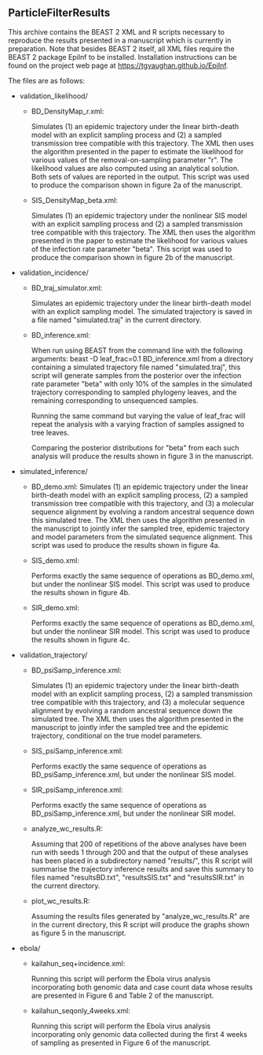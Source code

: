 ParticleFilterResults
---------------------

This archive contains the BEAST 2 XML and R scripts necessary to reproduce the
results presented in a manuscript which is currently in preparation.  Note that
besides BEAST 2 itself, all XML files require the BEAST 2 package EpiInf to be
installed.  Installation instructions can be found on the project web page at
https://tgvaughan.github.io/EpiInf.

The files are as follows:

- validation_likelihood/

    * BD_DensityMap_r.xml:

        Simulates (1) an epidemic trajectory under the linear birth-death model
        with an explicit sampling process and (2) a sampled transmission tree compatible
        with this trajectory.  The XML then uses the algorithm presented in the
        paper to estimate the likelihood for various values of the
        removal-on-sampling parameter "r".  The likelihood values are also computed
        using an analytical solution.  Both sets of values are reported in the output.
        This script was used to produce the comparison shown in figure 2a of the
        manuscript.


    * SIS_DensityMap_beta.xml:

        Simulates (1) an epidemic trajectory under the nonlinear SIS model
        with an explicit sampling process and (2) a sampled transmission tree compatible
        with this trajectory.  The XML then uses the algorithm presented in the
        paper to estimate the likelihood for various values of the
        infection rate parameter "beta".  This script was used to produce the comparison
        shown in figure 2b of the manuscript.

- validation_incidence/

    * BD_traj_simulator.xml:

        Simulates an epidemic trajectory under the linear birth-death model
        with an explicit sampling model.  The simulated trajectory is saved in a
        file named "simulated.traj" in the current directory.

    * BD_inference.xml:

        When run using BEAST from the command line with the following arguments:
             beast -D leaf_frac=0.1 BD_inference.xml
        from a directory containing a simulated trajectory file named "simulated.traj",
        this script will generate samples from the posterior over the infection rate
        parameter "beta" with only 10% of the samples in the simulated trajectory
        corresponding to sampled phylogeny leaves, and the remaining corresponding
        to unsequenced samples.

        Running the same command but varying the value of leaf_frac will repeat the
        analysis with a varying fraction of samples assigned to tree leaves.

        Comparing the posterior distributions for "beta" from each such analysis
        will produce the results shown in figure 3 in the manuscript.

- simulated_inference/

    * BD_demo.xml:
        Simulates (1) an epidemic trajectory under the linear birth-death model
        with an explicit sampling process, (2) a sampled transmission tree compatible
        with this trajectory, and (3) a molecular sequence alignment by evolving a
        random ancestral sequence down this simulated tree.  The XML then uses
        the algorithm presented in the manuscript to jointly infer the sampled tree,
        epidemic trajectory and model parameters from the simulated sequence alignment.
        This script was used to produce the results shown in figure 4a.
        
    * SIS_demo.xml:

        Performs exactly the same sequence of operations as BD_demo.xml, but under
        the nonlinear SIS model.  This script was used to produce the results shown
        in figure 4b.
        
    * SIR_demo.xml:

        Performs exactly the same sequence of operations as BD_demo.xml, but under
        the nonlinear SIR model. This script was used to produce the results shown
        in figure 4c.

- validation_trajectory/

    * BD_psiSamp_inference.xml:

        Simulates (1) an epidemic trajectory under the linear birth-death model
        with an explicit sampling process, (2) a sampled transmission tree compatible
        with this trajectory, and (3) a molecular sequence alignment by evolving a
        random ancestral sequence down the simulated tree.  The XML then uses the
        algorithm presented in the manuscript to jointly infer the sampled tree
        and the epidemic trajectory, conditional on the true model parameters.

    * SIS_psiSamp_inference.xml:

        Performs exactly the same sequence of operations as BD_psiSamp_inference.xml,
        but under the nonlinear SIS model.

    * SIR_psiSamp_inference.xml:

        Performs exactly the same sequence of operations as BD_psiSamp_inference.xml,
        but under the nonlinear SIR model.

    * analyze_wc_results.R:

        Assuming that 200 of repetitions of the above analyses have been run with
        seeds 1 through 200 and that the output of these analyses has been placed
        in a subdirectory named "results/", this R script will summarise the trajectory
        inference results and save this summary to files named "resultsBD.txt",
        "resultsSIS.txt" and "resultsSIR.txt" in the current directory.

    * plot_wc_results.R:

        Assuming the results files generated by "analyze_wc_results.R" are in the
        current directory, this R script will produce the graphs shown as figure 5
        in the manuscript.

- ebola/

    * kailahun_seq+incidence.xml:

        Running this script will perform the Ebola virus analysis incorporating
        both genomic data and case count data whose results are presented in
        Figure 6 and Table 2 of the manuscript.

    * kailahun_seqonly_4weeks.xml:

        Running this script will perform the Ebola virus analysis incorporating
        only genomic data collected during the first 4 weeks of sampling as
        presented in Figure 6 of the manuscript.
